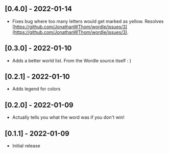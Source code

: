 ## [0.4.0] - 2022-01-14

- Fixes bug where too many letters would get marked as yellow. Resolves
    [https://github.com/JonathanWThom/wordle/issues/3](https://github.com/JonathanWThom/wordle/issues/3).

## [0.3.0] - 2022-01-10

- Adds a better world list. From the Wordle source itself : )

## [0.2.1] - 2022-01-10

- Adds legend for colors

## [0.2.0] - 2022-01-09

- Actually tells you what the word was if you don't win!

## [0.1.1] - 2022-01-09

- Initial release
